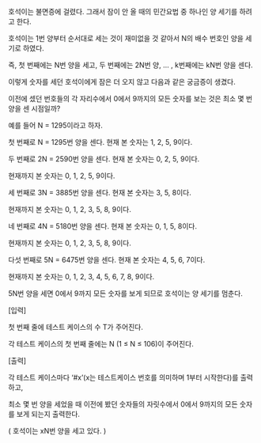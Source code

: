 호석이는 불면증에 걸렸다. 그래서 잠이 안 올 때의 민간요법 중 하나인 양 세기를 하려고 한다.

호석이는 1번 양부터 순서대로 세는 것이 재미없을 것 같아서 N의 배수 번호인 양을 세기로 하였다.

즉, 첫 번째에는 N번 양을 세고, 두 번째에는 2N번 양, … , k번째에는 kN번 양을 센다.

이렇게 숫자를 세던 호석이에게 잠은 더 오지 않고 다음과 같은 궁금증이 생겼다.

이전에 셌던 번호들의 각 자리수에서 0에서 9까지의 모든 숫자를 보는 것은 최소 몇 번 양을 센 시점일까?

예를 들어 N = 1295이라고 하자.

첫 번째로 N = 1295번 양을 센다. 현재 본 숫자는 1, 2, 5, 9이다.

두 번째로 2N = 2590번 양을 센다. 현재 본 숫자는 0, 2, 5, 9이다.

현재까지 본 숫자는 0, 1, 2, 5, 9이다.

세 번째로 3N = 3885번 양을 센다. 현재 본 숫자는 3, 5, 8이다.

현재까지 본 숫자는 0, 1, 2, 3, 5, 8, 9이다.

네 번째로 4N = 5180번 양을 센다. 현재 본 숫자는 0, 1, 5, 8이다.

현재까지 본 숫자는 0, 1, 2, 3, 5, 8, 9이다.

다섯 번째로 5N = 6475번 양을 센다. 현재 본 숫자는 4, 5, 6, 7이다.

현재까지 본 숫자는 0, 1, 2, 3, 4, 5, 6, 7, 8, 9이다.

5N번 양을 세면 0에서 9까지 모든 숫자를 보게 되므로 호석이는 양 세기를 멈춘다.

[입력]

첫 번째 줄에 테스트 케이스의 수 T가 주어진다.

각 테스트 케이스의 첫 번째 줄에는 N (1 ≤ N ≤ 106)이 주어진다.

[출력]

각 테스트 케이스마다 ‘#x’(x는 테스트케이스 번호를 의미하며 1부터 시작한다)를 출력하고,

최소 몇 번 양을 세었을 때 이전에 봤던 숫자들의 자릿수에서 0에서 9까지의 모든 숫자를 보게 되는지 출력한다.

( 호석이는 xN번 양을 세고 있다. )
